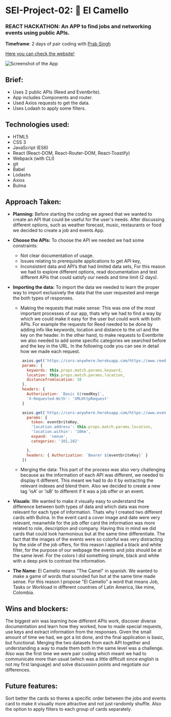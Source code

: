 # **SEI-Project-02: :camel: El Camello**

### REACT HACKATHON: An APP to find jobs and networking events using public APIs.

**Timeframe**: 2 days of pair coding with [Prab Singh](http://https://github.com/Lifearoundhere)

[Here you can check the website!](http://camilabuenamar.github.io/project-02)

![Screenshot of the App](https://imgur.com/RpKrF55.jpg)

## Brief:
- Uses 2 public APIs (Reed and Eventbrite).
- App includes Components and router.
- Used Axios requests to get the data.
- Uses Lodash to apply some filters.

## Technologies used:
- HTML5
- CSS 3
- JavaScript (ES6)
- React (React-DOM, React-Router-DOM, React-Toastify)
- Webpack (with CLI)
- git
- Babel
- Lodashs
- Axios
- Bulma

## Approach Taken:
- **Planning:** Before starting the coding we agreed that we wanted to create an API that could be useful for the user's needs. After discussing different options, such as weather forecast, music, restaurants or food we decided to create a job and events App.
- **Choose the APIs:** To choose the API we needed we had some constraints:
  - Not clear documentation of usage.
  - Issues relating to prerequisite applications to get API key,
  - Inconsistent data and API’s that had limited data sets,
For this reason we had to explore different options, read documentation and test different APIs that could satisfy our needs and time limit (2 days).
- **Importing the data:** To import the data we needed to learn the proper way to import exclusively the data that the user requested and merge the both types of responses.
  - Making the requests that make sense: This was one of the most important processes of our app, thats why we had to find a way by which we could make it easy for the user but could work with both APIs. For example the requests for Reed needed to be done by adding info like keywords, location and distance to the url and the key on the header. In the other hand, to make requests to Eventbrite we also needed to add some specific categories we searched before and the key in the URL. In the following code you can see in detail how we made each request.
  ```javascript
      axios.get('https://cors-anywhere.herokuapp.com/https://www.reed.co.uk/api/1.0/search', {
      params: {
        keywords: this.props.match.params.keyword,
        location: this.props.match.params.location,
        distancefromlocation: 10
      },
      headers: {
        Authorization: `Basic ${reedKey}`,
        'X-Requested-With': 'XMLHttpRequest'
      }

      axios.get('https://cors-anywhere.herokuapp.com/https://www.eventbriteapi.com/v3/events/search?', {
        params: {
          token: eventbriteKey,
          'location.address': this.props.match.params.location,
          'location.within': '10km',
          expand: 'venue',
          categories: '101,102'

        },
        headers: { Authorization: `Bearer ${eventbriteKey}` }
      })
  ```    

  - Merging the data: This part of the process was also very challenging because as the information of each API was different, we needed to display it different. This meant we had to do it by extracting the relevant indexes and blend them. Also we decided to create a new tag 'isA' or 'isB' to different if it was a job offer or an event.

- **Visuals:** We wanted to make it visually easy to understand the difference between both types of data and which data was more relevant for each type of information. Thats why I created two different cards with Bulma. In the event card a cover image and date were very relevant, meanwhile for the job offer card the information was more related to role, description and company. Having this in mind we did cards that could look harmonious but at the same time differentiate. The fact that the images of the events were so colorful was very distracting by the side of the job offers, for this reason I applied a black and white filter, for the purpose of our webpage the events and jobs should be at the same level. For the colors I did something simple, black and white with a deep pink to contrast the information.

- **The Name:** El Camello means "The Camel" in spanish. We wanted to make a game of words that sounded fun but at the same time made sense. For this reason I propose "El Camello" a word that means Job, Tasks or Workload in different countries of Latin America, like mine, Colombia.

## Wins and blockers:
The biggest win was learning how different APIs work, discover diverse documentation and learn how they worked, how to made special requests, use keys and extract information from the responses. Given the small amount of time we had, we got a lot done, and the final application is basic, but functional. Merging the two datasets from each API together and understanding a way to made them both in the same level was a challenge. Also was the first time we were pair coding which meant we had to communicate more than usual (which was a little difficult since english is not my first language) and solve discussion points and negotiate our differences.

## Future features:
Sort better the cards so theres a specific order between the jobs and events card to make it visually more attractive and not just randomly shuffle. Also the option to apply filters to each group of cards separately.
